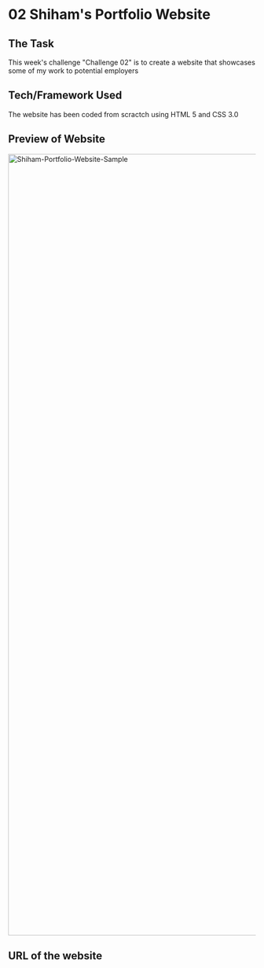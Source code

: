 # 02 Shiham's Portfolio Website

## The Task
This week's challenge "Challenge 02" is to create a website that showcases some of my work to potential employers

## Tech/Framework Used
The website has been coded from scractch using HTML 5 and CSS 3.0

## Preview of Website
<img width="1590" alt="Shiham-Portfolio-Website-Sample" src="https://user-images.githubusercontent.com/112249220/190640533-d32e81cf-a4ad-4599-b5fb-80839788c0ae.png">

## URL of the website
